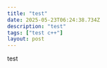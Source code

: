```yaml
---
title: "test"
date: 2025-05-23T06:24:38.734Z
description: "test"
tags: ["test c++"]
layout: post
---
```


test